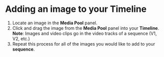 # Adding an image to your Timeline

1. Locate an image in the **Media Pool** panel.
2. Click and drag the image from the **Media Pool** panel into your **Timeline**. **Note**: Images and video clips go in the video tracks of a sequence \(V1, V2, etc.\)
3. Repeat this process for all of the images you would like to add to your **sequence**.

